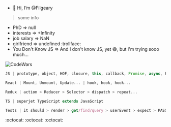 - 👋 Hi, I’m @Filgeary
> some info
- PhD => null
- interests => +Infinity
- job salary => NaN
- girlfriend => undefined :trollface:
- You Don't Know JS => And I don't know JS, yet 😄, but I'm trying sooo much...

![CodeWars](https://www.codewars.com/users/Filgeary/badges/large)

```js
JS | prototype, object, HOF, closure, this, callback, Promise, async, EventLoop
```

```jsx
React | Mount, Unmount, Update... | hook, hook, hook...
```

```jsx
Redux | action > Reducer > Selector > dispatch > repeat...
```

```ts
TS | superjet TypeScript extends JavaScript
```

```ts
Tests | it should > render > get/find/query > userEvent > expect > PASS || FAIL
```

:octocat: :octocat: :octocat:

<!---
Filgeary/Filgeary is a ✨ special ✨ repository because its `README.md` (this file) appears on your GitHub profile.
You can click the Preview link to take a look at your changes.
--->
